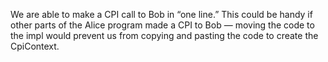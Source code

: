 We are able to make a CPI call to Bob in “one line.” This could be handy if other parts of the Alice program made a CPI to Bob — moving the code to the impl would prevent us from copying and pasting the code to create the CpiContext.